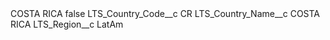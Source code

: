 <?xml version="1.0" encoding="UTF-8"?>
<CustomMetadata xmlns="http://soap.sforce.com/2006/04/metadata" xmlns:xsi="http://www.w3.org/2001/XMLSchema-instance" xmlns:xsd="http://www.w3.org/2001/XMLSchema">
    <label>COSTA RICA</label>
    <protected>false</protected>
    <values>
        <field>LTS_Country_Code__c</field>
        <value xsi:type="xsd:string">CR</value>
    </values>
    <values>
        <field>LTS_Country_Name__c</field>
        <value xsi:type="xsd:string">COSTA RICA</value>
    </values>
    <values>
        <field>LTS_Region__c</field>
        <value xsi:type="xsd:string">LatAm</value>
    </values>
</CustomMetadata>
